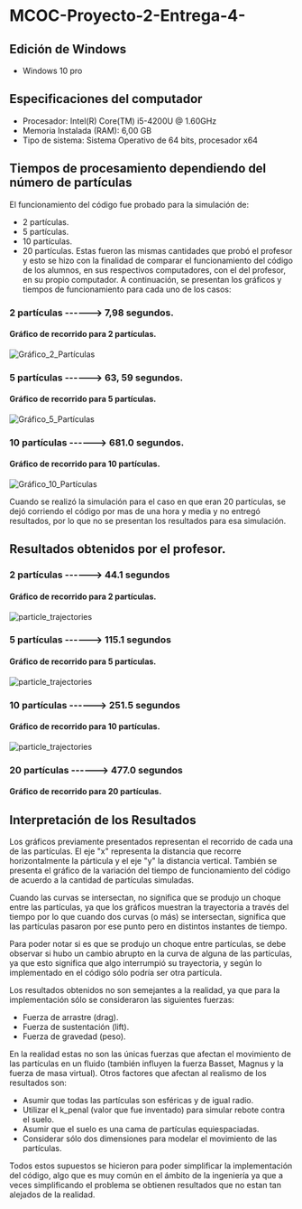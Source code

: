 # MCOC-Proyecto-2-Entrega-4-

## Edición de Windows

- Windows 10 pro

## Especificaciones del computador 

- Procesador: Intel(R) Core(TM) i5-4200U @ 1.60GHz 
- Memoria Instalada (RAM): 6,00 GB
- Tipo de sistema: Sistema Operativo de 64 bits, procesador x64

## Tiempos de procesamiento dependiendo del número de partículas

El funcionamiento del código fue probado para la simulación de:
- 2 partículas.
- 5 partículas.
- 10 partículas.
- 20 partículas.
Estas fueron las mismas cantidades que probó el profesor y esto se hizo con la finalidad de comparar el funcionamiento del código de los alumnos, en sus respectivos computadores, con el del profesor, en su propio computador. A continuación, se presentan los gráficos y tiempos de funcionamiento para cada uno de los casos:

### 2 partículas ------> 7,98 segundos.
#### Gráfico de recorrido para 2 partículas.
![Gráfico_2_Partículas](https://user-images.githubusercontent.com/53578787/66691266-7af45700-ec6b-11e9-9b94-f1d241e68aff.png)

### 5 partículas ------> 63, 59 segundos.
#### Gráfico de recorrido para 5 partículas.
![Gráfico_5_Partículas](https://user-images.githubusercontent.com/53578787/66691264-70d25880-ec6b-11e9-8c88-1722f808cd7d.png)

### 10 partículas ------> 681.0 segundos.
#### Gráfico de recorrido para 10 partículas.
![Gráfico_10_Partículas](https://user-images.githubusercontent.com/53578787/66691260-6b750e00-ec6b-11e9-940a-548f9b480400.png)

Cuando se realizó la simulación para el caso en que eran 20 partículas, se dejó corriendo el código por mas de una hora y media y no entregó resultados, por lo que no se presentan los resultados para esa simulación.

## Resultados obtenidos por el profesor.

### 2 partículas ------> 44.1 segundos
#### Gráfico de recorrido para 2 partículas.
![particle_trajectories](https://user-images.githubusercontent.com/53578787/66691614-0a026e80-ec6e-11e9-9587-4582ceb9f1fa.png)

### 5 partículas ------> 115.1 segundos
#### Gráfico de recorrido para 5 partículas.
![particle_trajectories](https://user-images.githubusercontent.com/53578787/66691573-e2aba180-ec6d-11e9-8b9b-b07b578b02eb.png)

### 10 partículas ------> 251.5 segundos
#### Gráfico de recorrido para 10 partículas.
![particle_trajectories](https://user-images.githubusercontent.com/53578787/66691552-b728b700-ec6d-11e9-8c62-a6dfd32dcfd7.png)


### 20 partículas ------> 477.0 segundos
#### Gráfico de recorrido para 20 partículas.


## Interpretación de los Resultados
Los gráficos previamente presentados representan el recorrido de cada una de las partículas. El eje "x" representa la distancia que recorre horizontalmente la párticula y el eje "y" la distancia vertical. También se presenta el gráfico de la variación del tiempo de funcionamiento del código de acuerdo a la cantidad de partículas simuladas.

Cuando las curvas se intersectan, no significa que se produjo un choque entre las partículas, ya que los gráficos muestran la trayectoria a través del tiempo por lo que cuando dos curvas (o más) se intersectan, significa que las partículas pasaron por ese punto pero en distintos instantes de tiempo.

Para poder notar si es que se produjo un choque entre partículas, se debe observar si hubo un cambio abrupto en la curva de alguna de las partículas, ya que esto significa que algo interrumpió su trayectoria, y según lo implementado en el código sólo podría ser otra partícula. 

Los resultados obtenidos no son semejantes a la realidad, ya que para la implementación sólo se consideraron las siguientes fuerzas:
- Fuerza de arrastre (drag).
- Fuerza de sustentación (lift).
- Fuerza de gravedad (peso).

En la realidad estas no son las únicas fuerzas que afectan el movimiento de las partículas en un fluido (también influyen la fuerza Basset, Magnus y la fuerza de masa virtual).
Otros factores que afectan al realismo de los resultados son:
- Asumir que todas las partículas son esféricas y de igual radio.
- Utilizar el k_penal (valor que fue inventado) para simular rebote contra el suelo.
- Asumir que el suelo es una cama de partículas equiespaciadas.
- Considerar sólo dos dimensiones para modelar el movimiento de las partículas.

Todos estos supuestos se hicieron para poder simplificar la implementación del código, algo que es muy común en el ámbito de la ingeniería ya que a veces simplificando el problema se obtienen resultados que no estan tan alejados de la realidad.
